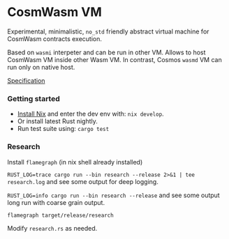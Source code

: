 # CosmWasm VM

Experimental, minimalistic, `no_std` friendly abstract virtual machine for CosmWasm contracts execution.

Based on `wasmi` interpeter and can be run in other VM. Allows to host CosmWasm VM inside other Wasm VM. 
In contrast, Cosmos `wasmd` VM can run only on native host.

[Specification](SPEC.md)

### Getting started

- [Install Nix](https://zero-to-nix.com/start/install) and enter the dev env with: `nix develop`.
- Or install latest Rust nightly. 
- Run test suite using: `cargo test`

### Research

Install `flamegraph` (in nix shell already installed)

`RUST_LOG=trace cargo run --bin research --release 2>&1 | tee research.log` and see some output for deep logging.

`RUST_LOG=info cargo run --bin research --release` and see some output long run with coarse grain output.

`flamegraph target/release/research`

Modify `research.rs` as needed.

